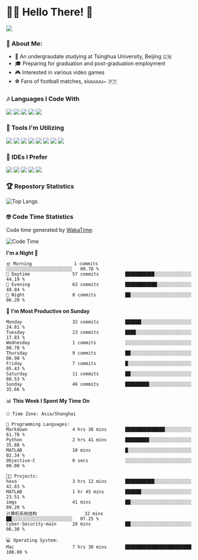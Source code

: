 # 😶‍🌫️ Hello There! 🤩
![](Walt.jpeg)
### 🫣 About Me:

- 🏫 An undergraudate studying at Tsinghua University, Beijing 🇨🇳
- 🎓 Preparing for graduation and post-graduation employment
- 🎮 Interested in various video games
- ⚽ Fans of football matches, siuuuuu~ 🇵🇹

### 🎶 Languages I Code With

![](https://img.shields.io/badge/Python-purple?logo=python) ![](https://img.shields.io/badge/C++-blue?logo=cplusplus) ![](https://img.shields.io/badge/Typescript-darkblue?logo=typescript) ![](https://img.shields.io/badge/Javascript-orange?logo=javascript) ![](https://img.shields.io/badge/Rust-yellow?logo=rust) 

### 👀 Tools I'm Utilizing

![](https://img.shields.io/badge/Pytorch-darkred?logo=pytorch) ![](https://img.shields.io/badge/Torch_Geometric-red?logo=pyg) ![](https://img.shields.io/badge/Jupyter-yellow?logo=jupyter) ![](https://img.shields.io/badge/OpenCV-blue?logo=opencv) ![](https://img.shields.io/badge/React-darkblue?logo=react) ![](https://img.shields.io/badge/mysql-3C5280?logo=Mysql) ![](https://img.shields.io/badge/OpenAI-green?logo=openai) ![](https://img.shields.io/badge/Node.JS-darkgreen?logo=nodedotjs) 

### 🤔 IDEs I Prefer

![](https://img.shields.io/badge/Visual_Studio-darkpink?logo=visualstudio) ![](https://img.shields.io/badge/VSCode-blue?logo=visualstudiocode) ![](https://img.shields.io/badge/Ps-darkblue?logo=adobephotoshop) ![](https://img.shields.io/badge/Pr-purple?logo=adobepremierepro) ![](https://img.shields.io/badge/Office-red?logo=microsoft)

### 🏆 Repostory Statistics

![Top Langs](https://github-readme-stats.vercel.app/api/top-langs/?username=EkkoXiao&layout=compact)

### 🤓 Code Time Statistics

Code time generated by [WakaTime](https://wakatime.com/):

<!--START_SECTION:waka-->
![Code Time](http://img.shields.io/badge/Code%20Time-36%20hrs%2016%20mins-blue)

**I'm a Night 🦉** 

```text
🌞 Morning                1 commits           ░░░░░░░░░░░░░░░░░░░░░░░░░   00.78 % 
🌆 Daytime                57 commits          ███████████░░░░░░░░░░░░░░   44.19 % 
🌃 Evening                63 commits          ████████████░░░░░░░░░░░░░   48.84 % 
🌙 Night                  8 commits           ██░░░░░░░░░░░░░░░░░░░░░░░   06.20 % 
```
📅 **I'm Most Productive on Sunday** 

```text
Monday                   32 commits          ██████░░░░░░░░░░░░░░░░░░░   24.81 % 
Tuesday                  23 commits          ████░░░░░░░░░░░░░░░░░░░░░   17.83 % 
Wednesday                1 commits           ░░░░░░░░░░░░░░░░░░░░░░░░░   00.78 % 
Thursday                 9 commits           ██░░░░░░░░░░░░░░░░░░░░░░░   06.98 % 
Friday                   7 commits           █░░░░░░░░░░░░░░░░░░░░░░░░   05.43 % 
Saturday                 11 commits          ██░░░░░░░░░░░░░░░░░░░░░░░   08.53 % 
Sunday                   46 commits          █████████░░░░░░░░░░░░░░░░   35.66 % 
```


📊 **This Week I Spent My Time On** 

```text
🕑︎ Time Zone: Asia/Shanghai

💬 Programming Languages: 
Markdown                 4 hrs 38 mins       ███████████████░░░░░░░░░░   61.78 % 
Python                   2 hrs 41 mins       █████████░░░░░░░░░░░░░░░░   35.88 % 
MATLAB                   10 mins             █░░░░░░░░░░░░░░░░░░░░░░░░   02.34 % 
Objective-C              0 secs              ░░░░░░░░░░░░░░░░░░░░░░░░░   00.00 % 

🐱‍💻 Projects: 
hexo                     3 hrs 12 mins       ███████████░░░░░░░░░░░░░░   42.83 % 
MATLAB                   1 hr 45 mins        ██████░░░░░░░░░░░░░░░░░░░   23.51 % 
imgs                     41 mins             ██░░░░░░░░░░░░░░░░░░░░░░░   09.20 % 
计算机系统结构                  32 mins             ██░░░░░░░░░░░░░░░░░░░░░░░   07.25 % 
Cyber-Security-main      28 mins             ██░░░░░░░░░░░░░░░░░░░░░░░   06.30 % 

💻 Operating System: 
Mac                      7 hrs 30 mins       █████████████████████████   100.00 % 
```


<!--END_SECTION:waka-->
<!--
**EkkoXiao/EkkoXiao** is a ✨ _special_ ✨ repository because its `README.md` (this file) appears on your GitHub profile.

Here are some ideas to get you started:

- 🔭 I’m currently working on ...
- 🌱 I’m currently learning ...
- 👯 I’m looking to collaborate on ...
- 🤔 I’m looking for help with ...
- 💬 Ask me about ...
- 📫 How to reach me: ...
- 😄 Pronouns: ...
- ⚡ Fun fact: ...
-->
